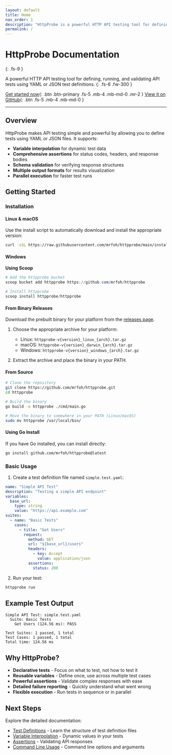 ```yaml
---
layout: default
title: Home
nav_order: 1
description: "HttpProbe is a powerful HTTP API testing tool for defining, running, and validating API tests."
permalink: /
---
```


# HttpProbe Documentation
{: .fs-9 }

A powerful HTTP API testing tool for defining, running, and validating API tests using YAML or JSON test definitions.
{: .fs-6 .fw-300 }

[Get started now](#getting-started){: .btn .btn-primary .fs-5 .mb-4 .mb-md-0 .mr-2 }
[View it on GitHub](https://github.com/mrfoh/httpprobe){: .btn .fs-5 .mb-4 .mb-md-0 }

---

## Overview

HttpProbe makes API testing simple and powerful by allowing you to define tests using YAML or JSON files. It supports:

- **Variable interpolation** for dynamic test data
- **Comprehensive assertions** for status codes, headers, and response bodies
- **Schema validation** for verifying response structures
- **Multiple output formats** for results visualization
- **Parallel execution** for faster test runs

## Getting Started

### Installation

#### Linux & macOS

Use the install script to automatically download and install the appropriate version:

```bash
curl -sSL https://raw.githubusercontent.com/mrfoh/httpprobe/main/install.sh | bash
```

#### Windows

**Using Scoop**

```powershell
# Add the httpprobe bucket
scoop bucket add httpprobe https://github.com/mrfoh/httpprobe

# Install httpprobe
scoop install httpprobe/httpprobe
```

#### From Binary Releases

Download the prebuilt binary for your platform from the [releases page](https://github.com/mrfoh/httpprobe/releases).

1. Choose the appropriate archive for your platform:
   - Linux: `httpprobe-v{version}_linux_{arch}.tar.gz`
   - macOS: `httpprobe-v{version}_darwin_{arch}.tar.gz`
   - Windows: `httpprobe-v{version}_windows_{arch}.tar.gz`

2. Extract the archive and place the binary in your PATH.

#### From Source

```bash
# Clone the repository
git clone https://github.com/mrfoh/httpprobe.git
cd httpprobe

# Build the binary
go build -o httpprobe ./cmd/main.go

# Move the binary to somewhere in your PATH (Linux/macOS)
sudo mv httpprobe /usr/local/bin/
```

#### Using Go Install

If you have Go installed, you can install directly:

```bash
go install github.com/mrfoh/httpprobe@latest
```

### Basic Usage

1. Create a test definition file named `simple.test.yaml`:

```yaml
name: "Simple API Test"
description: "Testing a simple API endpoint"
variables:
  base_url:
    type: string
    value: "https://api.example.com"
suites:
  - name: "Basic Tests"
    cases:
      - title: "Get Users"
        request:
          method: GET
          url: "${base_url}/users"
          headers:
            - key: Accept
              value: application/json
          assertions:
            status: 200
```

2. Run your test:

```bash
httpprobe run
```

## Example Test Output

```
Simple API Test: simple.test.yaml
  Suite: Basic Tests
    Get Users (124.56 ms): PASS

Test Suites: 1 passed, 1 total
Test Cases: 1 passed, 1 total
Total time: 124.56 ms
```

## Why HttpProbe?

- **Declarative tests** - Focus on what to test, not how to test it
- **Reusable variables** - Define once, use across multiple test cases
- **Powerful assertions** - Validate complex responses with ease
- **Detailed failure reporting** - Quickly understand what went wrong
- **Flexible execution** - Run tests in sequence or in parallel

## Next Steps

Explore the detailed documentation:

- [Test Definitions](test-definitions) - Learn the structure of test definition files
- [Variable Interpolation](variable-interpolation) - Dynamic values in your tests
- [Assertions](assertions) - Validating API responses
- [Command Line Usage](cli-usage) - Command line options and arguments
